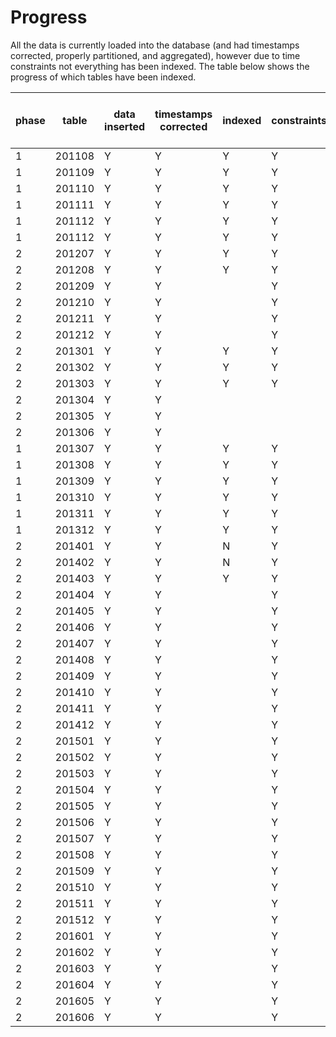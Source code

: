 # Progress
All the data is currently loaded into the database (and had timestamps corrected, properly partitioned, and aggregated), however due to time constraints not everything has been indexed. The table below shows the progress of which tables have been indexed.
    
phase |table | data inserted | timestamps corrected | indexed | constraints | aggregated | outside TO data moved
------|------|---------------|----------------------|---------|-------------|------------|----------------------
1     |201108| Y             | Y                    | Y       | Y           | Y          | N/A
1     |201109| Y             | Y                    | Y       | Y           | Y          | N/A
1     |201110| Y             | Y                    | Y       | Y           | Y          | N/A
1     |201111| Y             | Y                    | Y       | Y           | Y          | N/A
1     |201112| Y             | Y                    | Y       | Y           | Y          | N/A
1     |201112| Y             | Y                    | Y       | Y           | Y          | N/A
2     |201207| Y             | Y                    | Y       | Y           | Y          | Y
2     |201208| Y             | Y                    | Y       | Y           | Y          | Y
2     |201209| Y             | Y                    |         | Y           | Y          | Y
2     |201210| Y             | Y                    |         | Y           | Y          | Y
2     |201211| Y             | Y                    |         | Y           | Y          | Y
2     |201212| Y             | Y                    |         | Y           | Y          | Y
2     |201301| Y             | Y                    | Y       | Y           | Y          | Y
2     |201302| Y             | Y                    | Y       | Y           | Y          | Y
2     |201303| Y             | Y                    | Y       | Y           | Y          | Y
2     |201304| Y             | Y                    |         |             | Y 
2     |201305| Y             | Y                    |         |             | Y
2     |201306| Y             | Y                    |         |             | Y
1     |201307| Y             | Y                    | Y       | Y           | Y          | N/A
1     |201308| Y             | Y                    | Y       | Y           | Y          | N/A
1     |201309| Y             | Y                    | Y       | Y           | Y          | N/A
1     |201310| Y             | Y                    | Y       | Y           | Y          | N/A
1     |201311| Y             | Y                    | Y       | Y           | Y          | N/A
1     |201312| Y             | Y                    | Y       | Y           | Y          | N/A
2     |201401| Y             | Y                    | N       | Y           | Y          | Y 
2     |201402| Y             | Y                    | N       | Y           | Y          | Y
2     |201403| Y             | Y                    | Y       | Y           | Y          | Y
2     |201404| Y             | Y                    |         | Y           | Y
2     |201405| Y             | Y                    |         | Y           | Y
2     |201406| Y             | Y                    |         | Y           | Y
2     |201407| Y             | Y                    |         | Y           | Y
2     |201408| Y             | Y                    |         | Y           | Y
2     |201409| Y             | Y                    |         | Y           | Y
2     |201410| Y             | Y                    |         | Y           | Y
2     |201411| Y             | Y                    |         | Y           | Y
2     |201412| Y             | Y                    |         | Y           | Y
2     |201501| Y             | Y                    |         | Y           | Y          | Y
2     |201502| Y             | Y                    |         | Y           | Y
2     |201503| Y             | Y                    |         | Y           | Y
2     |201504| Y             | Y                    |         | Y           | Y
2     |201505| Y             | Y                    |         | Y           | Y 
2     |201506| Y             | Y                    |         | Y           | Y
2     |201507| Y             | Y                    |         | Y           | Y
2     |201508| Y             | Y                    |         | Y           | Y
2     |201509| Y             | Y                    |         | Y           | Y
2     |201510| Y             | Y                    |         | Y           | Y
2     |201511| Y             | Y                    |         | Y           | Y
2     |201512| Y             | Y                    |         | Y           | Y
2     |201601| Y             | Y                    |         | Y           | Y          | Y 
2     |201602| Y             | Y                    |         | Y           | Y          | Y
2     |201603| Y             | Y                    |         | Y           | Y          | Y
2     |201604| Y             | Y                    |         | Y           | Y          | Y
2     |201605| Y             | Y                    |         | Y           | Y          | Y
2     |201606| Y             | Y                    |         | Y           | Y          | Y

